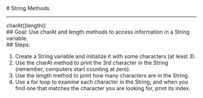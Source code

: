 
 <div id="recipeLeftColumn">
  # String Methods
  <hr/>
  charAt()length()
  <div id="recipeGoal">
   ## Goal:
   Use charAt and length methods to access information in a String variable.
  </div>
 </div>
 <div id="recipeRightColumn">
  <div id="recipeSteps">
   ## Steps:
   <ol id="stepList">
    <li>
     Create a String variable and initialize it with some characters (at least 3).
    </li>
    <li>
     Use the charAt method to print the 3rd character in the String (remember, computers start counting at zero).
    </li>
    <li>
     Use the length method to print how many characters are in the String.
    </li>
    <li>
     Use a for loop to examine each character in the String, and when you find one that matches the character you are looking for, print its index.
    </li>
   </ol>
  </div>
 </div>

